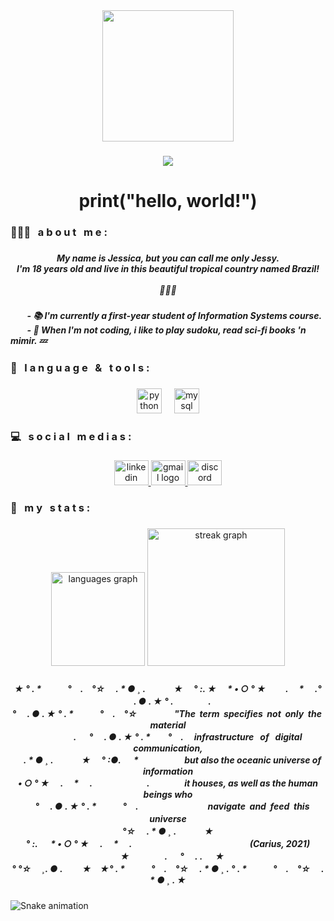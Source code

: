 <div align="center">
  <img height="210" src="https://i.imgflip.com/7sj55v.gif"  />
</div>

###

<div align="center">
  <img src="https://visitor-badge.laobi.icu/badge?page_id=woob0t.woobot&left_color=indigo&right_color=darkviolet&left_text=jessy's profile visitors"  />
</div>

###

<h1 align="center">print("hello, world!")</h1>

###

<h3 align="left">👩🏻‍💻 ͏ ͏ ͏a b o u t͏ ͏ ͏ ͏m e :</h3>

###

<h5 align="center">My name is Jessica, but you can call me only Jessy.<br>I'm 18 years old and live in this beautiful tropical country named Brazil!<br><br>🧁🍭🍬</h5>

###

<h5 align="left">͏ ͏ ͏ ͏ ͏ ͏ ͏ ͏ ͏- 📚 I'm currently a first-year student of Information Systems course.<br> ͏ ͏ ͏ ͏ ͏ ͏ ͏ ͏ ͏- 🤖  When I'm not coding, i like to play sudoku, read sci-fi books 'n mimir. 💤</h5>

###

<h3 align="left">👾 ͏ ͏ ͏l a n g u a g e ͏ ͏ ͏& ͏ ͏ ͏t o o l s :</h3>

###

<div align="center">
  <img src="https://cdn.jsdelivr.net/gh/devicons/devicon/icons/python/python-original.svg" height="40" alt="python logo"  />
  <img width="12" />
  <img src="https://cdn.jsdelivr.net/gh/devicons/devicon/icons/mysql/mysql-original.svg" height="40" alt="mysql logo"  />
</div>

###

<h3 align="left">💻 ͏ ͏ ͏s o c i a l ͏ ͏ ͏m e d i a s :</h3>

###

<div align="center">
  <a href="https://www.linkedin.com/in/jessica-vit%C3%B3ria-3b3588274/recent-activity/reactions/" target="_blank">
    <img src="https://raw.githubusercontent.com/maurodesouza/profile-readme-generator/master/src/assets/icons/social/linkedin/default.svg" width="55" height="40" alt="linkedin logo"  />
  </a>
  <a href="https://mail.google.com/mail/u/jessica.luiz@maisunifacisa.com.br" target="_blank">
    <img src="https://raw.githubusercontent.com/maurodesouza/profile-readme-generator/master/src/assets/icons/social/gmail/default.svg" width="55" height="40" alt="gmail logo"  />
  </a>
  <a href="https://discordapp.com/users/.woobot" target="_blank">
    <img src="https://raw.githubusercontent.com/maurodesouza/profile-readme-generator/master/src/assets/icons/social/discord/default.svg" width="55" height="40" alt="discord logo"  />
  </a>
</div>

###

<h3 align="left">🔎 ͏ ͏ ͏m y ͏ ͏ ͏s t a t s :</h3>

###

<div align="center">
  <img src="https://github-readme-stats.vercel.app/api/top-langs?username=woob0t&locale=en&hide_title=false&layout=compact&card_width=320&langs_count=5&theme=midnight-purple&hide_border=false&order=2" height="150" alt="languages graph"  />
  <img src="https://streak-stats.demolab.com?user=woob0t&locale=en&mode=weekly&theme=midnight-purple&hide_border=true&border_radius=5&order=3" height="220" alt="streak graph"  />
</div>

###

<h5 align="center">★ ° . *　　　°　.　°☆ 　. * ● ¸  . 　　　★ 　° :. ★　 * • ○ ° ★  　　.　 * 　.° 　. ● . ★ ° .　　　　. <br>° 　. ● . ★ ° . *　　　°　.　°☆ 　　　　"The ͏ ͏term ͏ ͏specifies ͏ ͏not ͏ ͏only ͏ ͏the ͏ ͏material<br> 　　　　　. 　 ° 　. ● . ★ ° . *　　°　. 　infrastructure ͏ ͏ ͏of ͏ ͏ ͏digital ͏ ͏ communication,<br>　. * ● ¸ . 　　　★ 　° :●. 　 * 　　　　　but also the oceanic universe of information<br>• ○ ° ★　 .　 * 　.　 　　　　　.　　　　it houses, as well as the human beings who<br> 　 ° 　. ● . ★ ° . *　　　°　.　　 ͏ ͏ ͏ ͏　　　　　navigate ͏ ͏and ͏ ͏feed ͏ ͏this ͏ ͏universe　<br>°☆ 　. * ● ¸ . 　　　★  　　　 　　　 　　　 　<br>° :. 　 * • ○ ° ★　 .　 * 　. 　　　　　　　　　　　 　　(Carius, 2021)　　　　　　　　　　　　　<br>　★　　　　. 　 ° 　.  . 　    ★ 　 　　<br>° °☆ 　¸. ● . 　　★　★° . *　　　°　.　°☆ 　. * ● ¸ . ° . *　　　°　.　°☆ 　. * ● ¸ . ★</h5>

###

<img src="https://raw.githubusercontent.com/woobot/woob0t/output/snake.svg" alt="Snake animation" />

###
